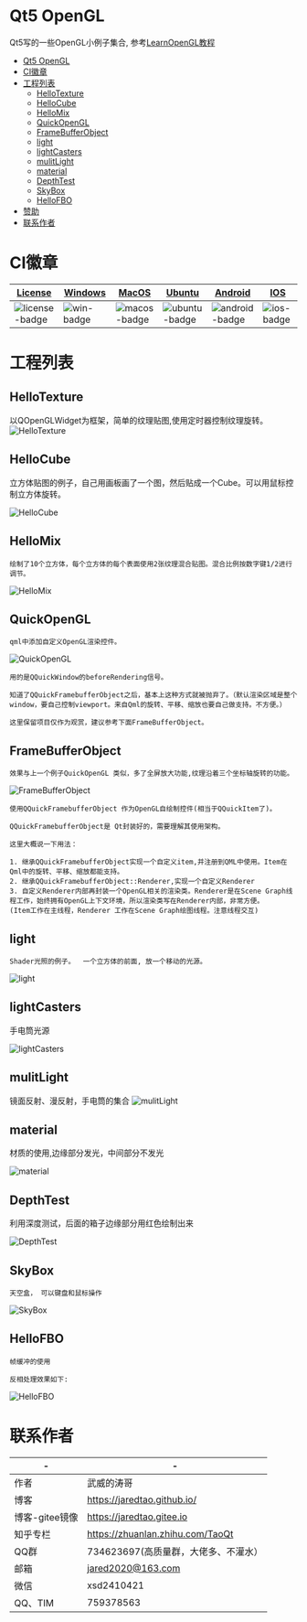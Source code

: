 # Qt5 OpenGL

Qt5写的一些OpenGL小例子集合,
参考[LearnOpenGL教程](http://bullteacher.com/category/zh_learnopengl_com)


- [Qt5 OpenGL](#qt5-opengl)
- [CI徽章](#ci%e5%be%bd%e7%ab%a0)
- [工程列表](#%e5%b7%a5%e7%a8%8b%e5%88%97%e8%a1%a8)
  - [HelloTexture](#hellotexture)
  - [HelloCube](#hellocube)
  - [HelloMix](#hellomix)
  - [QuickOpenGL](#quickopengl)
  - [FrameBufferObject](#framebufferobject)
  - [light](#light)
  - [lightCasters](#lightcasters)
  - [mulitLight](#mulitlight)
  - [material](#material)
  - [DepthTest](#depthtest)
  - [SkyBox](#skybox)
  - [HelloFBO](#hellofbo)
- [赞助](#%e8%b5%9e%e5%8a%a9)
- [联系作者](#%e8%81%94%e7%b3%bb%e4%bd%9c%e8%80%85)

# CI徽章

|[License][license-link]| [Windows][win-link]|[MacOS][macos-link]| [Ubuntu][ubuntu-link]|[Android][android-link]|[IOS][ios-link]|
|---------------|---------------|---------------|-----------------|-----------------|----------------|
|![license-badge] | ![win-badge]  |![macos-badge] | ![ubuntu-badge]      | ![android-badge]   |![ios-badge]   |



[win-link]: https://github.com/JaredTao/QtOpenGL/actions?query=workflow%3AWindows "WindowsAction"
[win-badge]: https://github.com/JaredTao/QtOpenGL/workflows/Windows/badge.svg  "Windows"

[ubuntu-link]: https://github.com/JaredTao/QtOpenGL/actions?query=workflow%3AUbuntu "UbuntuAction"
[ubuntu-badge]: https://github.com/JaredTao/QtOpenGL/workflows/Ubuntu/badge.svg "Ubuntu"

[macos-link]: https://github.com/JaredTao/QtOpenGL/actions?query=workflow%3AMacOS "MacOSAction"
[macos-badge]: https://github.com/JaredTao/QtOpenGL/workflows/MacOS/badge.svg "MacOS"

[android-link]: https://github.com/JaredTao/QtOpenGL/actions?query=workflow%3AAndroid "AndroidAction"
[android-badge]: https://github.com/JaredTao/QtOpenGL/workflows/Android/badge.svg "Android"

[ios-link]: https://github.com/JaredTao/QtOpenGL/actions?query=workflow%3AIOS "IOSAction"
[ios-badge]: https://github.com/JaredTao/QtOpenGL/workflows/IOS/badge.svg "IOS"

[license-link]: https://github.com/jaredtao/QtOpenGL/blob/master/LICENSE "LICENSE"
[license-badge]: https://img.shields.io/badge/license-MIT-blue.svg "MIT"

# 工程列表

## HelloTexture    

   以QOpenGLWidget为框架，简单的纹理贴图,使用定时器控制纹理旋转。
![HelloTexture](img/HelloTexture.png)

## HelloCube

   立方体贴图的例子，自己用画板画了一个图，然后贴成一个Cube。可以用鼠标控制立方体旋转。

![HelloCube](img/HelloCube.png)

## HelloMix   

    绘制了10个立方体，每个立方体的每个表面使用2张纹理混合贴图。混合比例按数字键1/2进行调节。

![HelloMix](img/HelloMix.png)

## QuickOpenGL

    qml中添加自定义OpenGL渲染控件。

![QuickOpenGL](img/QuickOpenGL.png)

    用的是QQuickWindow的beforeRendering信号。
    
    知道了QQuickFramebufferObject之后，基本上这种方式就被抛弃了。（默认渲染区域是整个window，要自己控制viewport。来自Qml的旋转、平移、缩放也要自己做支持。不方便。）
    
    这里保留项目仅作为观赏，建议参考下面FrameBufferObject。

## FrameBufferObject

    效果与上一个例子QuickOpenGL 类似，多了全屏放大功能,纹理沿着三个坐标轴旋转的功能。

![FrameBufferObject](img/FrameBufferObject.png)

    使用QQuickFramebufferObject 作为OpenGL自绘制控件(相当于QQuickItem了)。
    
    QQuickFramebufferObject是 Qt封装好的，需要理解其使用架构。
    
    这里大概说一下用法：
    
    1. 继承QQuickFramebufferObject实现一个自定义item,并注册到QML中使用。Item在Qml中的旋转、平移、缩放都能支持。
    2. 继承QQuickFramebufferObject::Renderer,实现一个自定义Renderer
    3. 自定义Renderer内部再封装一个OpenGL相关的渲染类。Renderer是在Scene Graph线程工作，始终拥有OpenGL上下文环境，所以渲染类写在Renderer内部，非常方便。
    (Item工作在主线程，Renderer 工作在Scene Graph绘图线程。注意线程交互)

## light

    Shader光照的例子。  一个立方体的前面, 放一个移动的光源。

![light](img/light.png)
## lightCasters

  手电筒光源

![lightCasters](img/lightCasters.png)

## mulitLight

  镜面反射、漫反射，手电筒的集合
![mulitLight](img/mulitLight.png)

## material

  材质的使用,边缘部分发光，中间部分不发光

![material](img/material.png)

## DepthTest

  利用深度测试，后面的箱子边缘部分用红色绘制出来

![DepthTest](img/DepthTest.png)

## SkyBox

    天空盒， 可以键盘和鼠标操作

![SkyBox](img/SkyBox.png)

## HelloFBO

    帧缓冲的使用
    
    反相处理效果如下:

![HelloFBO](img/HelloFBO.png)

# 联系作者

|-|-|
| ---- | -------------------------------- |
| 作者 | 武威的涛哥                           |
| 博客 | https://jaredtao.github.io/ |
| 博客-gitee镜像|https://jaredtao.gitee.io|
| 知乎专栏| https://zhuanlan.zhihu.com/TaoQt |
| QQ群| 734623697(高质量群，大佬多、不灌水）|
| 邮箱 | jared2020@163.com                |
| 微信 | xsd2410421                       |
| QQ、TIM | 759378563                      |
